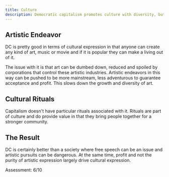 ```yaml
---
title: Culture
description: Democratic capitalism promotes culture with diversity, but the commercial nature of cultural expression can stymie it.
---
```


## Artistic Endeavor

DC is pretty good in terms of cultural expression in that anyone can create any kind of art, music or movie and if it is popular they can make a living out of it.

The issue with it is that art can be dumbed down, reduced and spoiled by corporations that control these artistic industries. Artistic endeavors in this way can be pushed to be more mainstream, less adventurous to guarantee acceptance and profit. This slows down the growth and diversity of art.

## Cultural Rituals

Capitalism doesn't have particular rituals associated with it. Rituals are part of culture and do provide value in that they bring people together for a stronger community.

## The Result

DC is certainly better than a society where free speech can be an issue and artistic pursuits can be dangerous. At the same time, profit and not the purity of artistic expression largely drive cultural expression.

Assessment: 6/10
